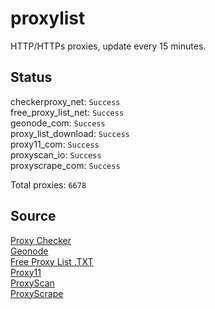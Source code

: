 # proxylist
HTTP/HTTPs proxies, update every 15 minutes.

## Status
checkerproxy_net: `Success`  
free_proxy_list_net: `Success`  
geonode_com: `Success`  
proxy_list_download: `Success`  
proxy11_com: `Success`  
proxyscan_io: `Success`  
proxyscrape_com: `Success`  

Total proxies: `6678`

## Source
[Proxy Checker](https://checkerproxy.net)  
[Geonode](https://geonode.com)  
[Free Proxy List .TXT](https://www.proxy-list.download)  
[Proxy11](https://proxy11.com/)  
[ProxyScan](https://www.proxyscan.io)  
[ProxyScrape](https://proxyscrape.com)
